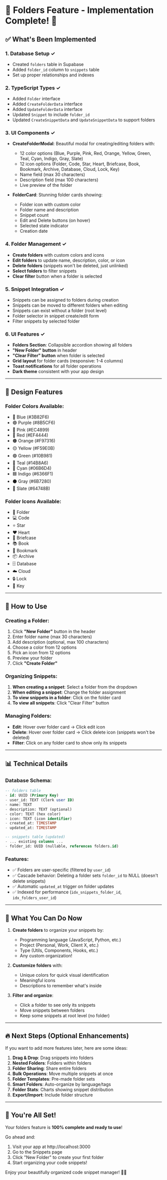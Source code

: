 # 📁 Folders Feature - Implementation Complete! 🎉

## ✅ What's Been Implemented

### 1. **Database Setup** ✓
- Created `folders` table in Supabase
- Added `folder_id` column to `snippets` table
- Set up proper relationships and indexes

### 2. **TypeScript Types** ✓
- Added `Folder` interface
- Added `CreateFolderData` interface
- Added `UpdateFolderData` interface
- Updated `Snippet` to include `folder_id`
- Updated `CreateSnippetData` and `UpdateSnippetData` to support folders

### 3. **UI Components** ✓
- **CreateFolderModal**: Beautiful modal for creating/editing folders with:
  - 12 color options (Blue, Purple, Pink, Red, Orange, Yellow, Green, Teal, Cyan, Indigo, Gray, Slate)
  - 12 icon options (Folder, Code, Star, Heart, Briefcase, Book, Bookmark, Archive, Database, Cloud, Lock, Key)
  - Name field (max 30 characters)
  - Description field (max 100 characters)
  - Live preview of the folder
  
- **FolderCard**: Stunning folder cards showing:
  - Folder icon with custom color
  - Folder name and description
  - Snippet count
  - Edit and Delete buttons (on hover)
  - Selected state indicator
  - Creation date

### 4. **Folder Management** ✓
- **Create folders** with custom colors and icons
- **Edit folders** to update name, description, color, or icon
- **Delete folders** (snippets won't be deleted, just unlinked)
- **Select folders** to filter snippets
- **Clear filter** button when a folder is selected

### 5. **Snippet Integration** ✓
- Snippets can be assigned to folders during creation
- Snippets can be moved to different folders when editing
- Snippets can exist without a folder (root level)
- Folder selector in snippet create/edit form
- Filter snippets by selected folder

### 6. **UI Features** ✓
- **Folders Section**: Collapsible accordion showing all folders
- **"New Folder" button** in header
- **"Clear Filter" button** when folder is selected
- **Grid layout** for folder cards (responsive: 1-4 columns)
- **Toast notifications** for all folder operations
- **Dark theme** consistent with your app design

---

## 🎨 Design Features

### Folder Colors Available:
- 🔵 Blue (#3B82F6)
- 🟣 Purple (#8B5CF6)
- 🩷 Pink (#EC4899)
- 🔴 Red (#EF4444)
- 🟠 Orange (#F97316)
- 🟡 Yellow (#F59E0B)
- 🟢 Green (#10B981)
- 🐚 Teal (#14B8A6)
- 🔷 Cyan (#06B6D4)
- 🟦 Indigo (#6366F1)
- ⚫ Gray (#6B7280)
- 🔘 Slate (#64748B)

### Folder Icons Available:
- 📁 Folder
- 💻 Code
- ⭐ Star
- ❤️ Heart
- 💼 Briefcase
- 📚 Book
- 🔖 Bookmark
- 📦 Archive
- 🗄️ Database
- ☁️ Cloud
- 🔒 Lock
- 🔑 Key

---

## 🚀 How to Use

### Creating a Folder:
1. Click **"New Folder"** button in the header
2. Enter folder name (max 30 characters)
3. Add description (optional, max 100 characters)
4. Choose a color from 12 options
5. Pick an icon from 12 options
6. Preview your folder
7. Click **"Create Folder"**

### Organizing Snippets:
1. **When creating a snippet**: Select a folder from the dropdown
2. **When editing a snippet**: Change the folder assignment
3. **To view snippets in a folder**: Click on the folder card
4. **To view all snippets**: Click "Clear Filter" button

### Managing Folders:
- **Edit**: Hover over folder card → Click edit icon
- **Delete**: Hover over folder card → Click delete icon (snippets won't be deleted)
- **Filter**: Click on any folder card to show only its snippets

---

## 📊 Technical Details

### Database Schema:
```sql
-- folders table
- id: UUID (Primary Key)
- user_id: TEXT (Clerk user ID)
- name: TEXT
- description: TEXT (optional)
- color: TEXT (hex color)
- icon: TEXT (icon identifier)
- created_at: TIMESTAMP
- updated_at: TIMESTAMP

-- snippets table (updated)
- ... existing columns ...
- folder_id: UUID (nullable, references folders.id)
```

### Features:
- ✅ Folders are user-specific (filtered by `user_id`)
- ✅ Cascade behavior: Deleting a folder sets `folder_id` to NULL (doesn't delete snippets)
- ✅ Automatic `updated_at` trigger on folder updates
- ✅ Indexed for performance (`idx_snippets_folder_id`, `idx_folders_user_id`)

---

## 🎯 What You Can Do Now

1. **Create folders** to organize your snippets by:
   - Programming language (JavaScript, Python, etc.)
   - Project (Personal, Work, Client X, etc.)
   - Type (Utils, Components, Hooks, etc.)
   - Any custom organization!

2. **Customize folders** with:
   - Unique colors for quick visual identification
   - Meaningful icons
   - Descriptions to remember what's inside

3. **Filter and organize**:
   - Click a folder to see only its snippets
   - Move snippets between folders
   - Keep some snippets at root level (no folder)

---

## 🔥 Next Steps (Optional Enhancements)

If you want to add more features later, here are some ideas:

1. **Drag & Drop**: Drag snippets into folders
2. **Nested Folders**: Folders within folders
3. **Folder Sharing**: Share entire folders
4. **Bulk Operations**: Move multiple snippets at once
5. **Folder Templates**: Pre-made folder sets
6. **Smart Folders**: Auto-organize by language/tags
7. **Folder Stats**: Charts showing snippet distribution
8. **Export/Import**: Include folder structure

---

## 🎊 You're All Set!

Your folders feature is **100% complete and ready to use**! 

Go ahead and:
1. Visit your app at http://localhost:3000
2. Go to the Snippets page
3. Click "New Folder" to create your first folder
4. Start organizing your code snippets!

Enjoy your beautifully organized code snippet manager! 🚀✨

